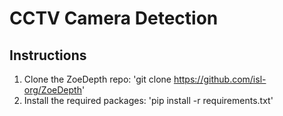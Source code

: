 # CCTV Camera Detection

## Instructions
1. Clone the ZoeDepth repo: 'git clone https://github.com/isl-org/ZoeDepth'
2. Install the required packages: 'pip install -r requirements.txt'
